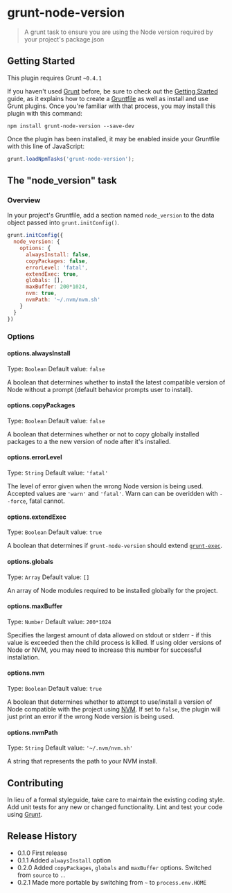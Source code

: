 # grunt-node-version

> A grunt task to ensure you are using the Node version required by your project's package.json

## Getting Started
This plugin requires Grunt `~0.4.1`

If you haven't used [Grunt](http://gruntjs.com/) before, be sure to check out the [Getting Started](http://gruntjs.com/getting-started) guide, as it explains how to create a [Gruntfile](http://gruntjs.com/sample-gruntfile) as well as install and use Grunt plugins. Once you're familiar with that process, you may install this plugin with this command:

```shell
npm install grunt-node-version --save-dev
```

Once the plugin has been installed, it may be enabled inside your Gruntfile with this line of JavaScript:

```js
grunt.loadNpmTasks('grunt-node-version');
```

## The "node_version" task

### Overview
In your project's Gruntfile, add a section named `node_version` to the data object passed into `grunt.initConfig()`.

```js
grunt.initConfig({
  node_version: {
    options: {
      alwaysInstall: false,
      copyPackages: false,
      errorLevel: 'fatal',
      extendExec: true,
      globals: [],
      maxBuffer: 200*1024,
      nvm: true,
      nvmPath: '~/.nvm/nvm.sh'
    }
  }
})
```

### Options

#### options.alwaysInstall
Type: `Boolean`
Default value: `false`

A boolean that determines whether to install the latest compatible version of Node without a prompt (default behavior prompts user to install).

#### options.copyPackages
Type: `Boolean`
Default value: `false`

A boolean that determines whether or not to copy globally installed packages  to a the new version of node after it's installed.

#### options.errorLevel
Type: `String`
Default value: `'fatal'`

The level of error given when the wrong Node version is being used. Accepted values are `'warn'` and `'fatal'`. Warn can can be overidden with `--force`, fatal cannot.

#### options.extendExec
Type: `Boolean`
Default value: `true`

A boolean that determines if `grunt-node-version` should extend [`grunt-exec`](https://github.com/jharding/grunt-exec).

#### options.globals
Type: `Array`
Default value: `[]`

An array of Node modules required to be installed globally for the project.

#### options.maxBuffer
Type: `Number`
Default value: `200*1024`

Specifies the largest amount of data allowed on stdout or stderr - if this value is exceeded then the child process is killed. If using older versions of Node or NVM, you may need to increase this number for successful installation.

#### options.nvm
Type: `Boolean`
Default value: `true`

A boolean that determines whether to attempt to use/install a version of Node compatible with the project using [NVM](https://github.com/creationix/nvm). If set to `false`, the plugin will just print an error if the wrong Node version is being used.

#### options.nvmPath
Type: `String`
Default value: `'~/.nvm/nvm.sh'`

A string that represents the path to your NVM install.

## Contributing
In lieu of a formal styleguide, take care to maintain the existing coding style. Add unit tests for any new or changed functionality. Lint and test your code using [Grunt](http://gruntjs.com/).

## Release History
- 0.1.0 First release
- 0.1.1 Added `alwaysInstall` option
- 0.2.0 Added `copyPackages`, `globals` and `maxBuffer` options. Switched from `source` to `.`.
- 0.2.1 Made more portable by switching from `~` to `process.env.HOME`
